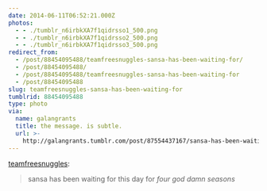 ```yaml
---
date: 2014-06-11T06:52:21.000Z
photos:
  - - ./tumblr_n6irbkXA7f1qidrsso1_500.png
  - - ./tumblr_n6irbkXA7f1qidrsso2_500.png
  - - ./tumblr_n6irbkXA7f1qidrsso3_500.png
redirect_from:
  - /post/88454095488/teamfreesnuggles-sansa-has-been-waiting-for/
  - /post/88454095488/
  - /post/88454095488/teamfreesnuggles-sansa-has-been-waiting-for
  - /post/88454095488
slug: teamfreesnuggles-sansa-has-been-waiting-for
tumblrid: 88454095488
type: photo
via:
  name: galangrants
  title: the message. is subtle.
  url: >-
    http://galangrants.tumblr.com/post/87554437167/sansa-has-been-waiting-for-this-day-for-four-god
---
```

<p><a href="http://teamfreesnuggles.tumblr.com/post/87554437167/sansa-has-been-waiting-for-this-day-for-four-god" class="tumblr_blog">teamfreesnuggles</a>:</p>

<blockquote><p>sansa has been waiting for this day for <em>four god damn seasons</em></p></blockquote>
